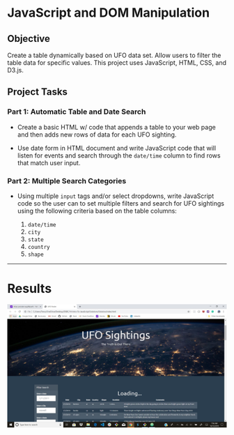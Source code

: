 # JavaScript and DOM Manipulation

## Objective

Create a table dynamically based on UFO data set. Allow users to filter the table data for specific values. This project uses JavaScript, HTML, CSS, and D3.js.

## Project Tasks

### Part 1: Automatic Table and Date Search

* Create a basic HTML w/ code that appends a table to your web page and then adds new rows of data for each UFO sighting.

* Use date form in HTML document and write JavaScript code that will listen for events and search through the `date/time` column to find rows that match user input.

### Part 2: Multiple Search Categories

* Using multiple `input` tags and/or select dropdowns, write JavaScript code so the user can to set multiple filters and search for UFO sightings using the following criteria based on the table columns:

  1. `date/time`
  2. `city`
  3. `state`
  4. `country`
  5. `shape`

- - -

# Results
![Web Page App Screen.jpg](Images/Capture1.jpg)
